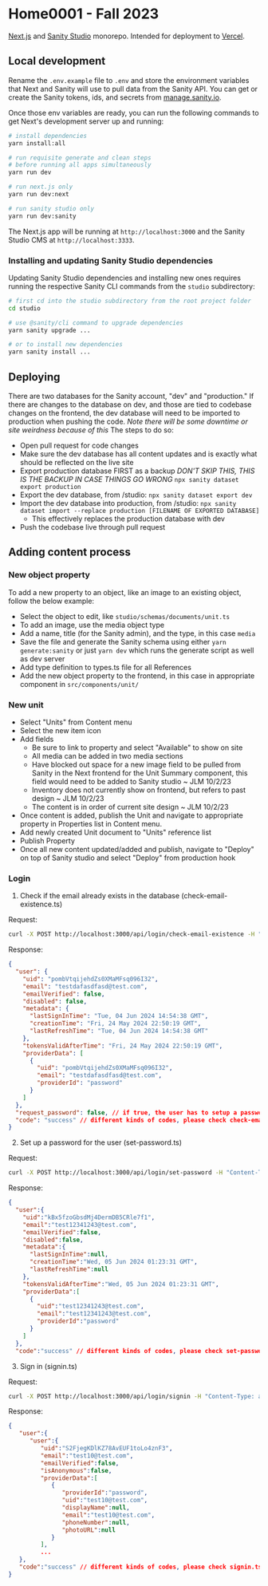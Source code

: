 # Home0001 - Fall 2023

[Next.js](https://nextjs.org) and [Sanity Studio](https://www.sanity.io/studio)
monorepo. Intended for deployment to [Vercel](https://vercel.com).

## Local development

Rename the `.env.example` file to `.env` and store the environment variables
that Next and Sanity will use to pull data from the Sanity API. You can get or
create the Sanity tokens, ids, and secrets from
[manage.sanity.io](https://manage.sanity.io).

Once those env variables are ready, you can run the following commands to get
Next's development server up and running:

```bash
# install dependencies
yarn install:all

# run requisite generate and clean steps
# before running all apps simultaneously
yarn run dev

# run next.js only
yarn run dev:next

# run sanity studio only
yarn run dev:sanity
```

The Next.js app will be running at `http://localhost:3000` and the Sanity Studio
CMS at `http://localhost:3333`.

### Installing and updating Sanity Studio dependencies

Updating Sanity Studio dependencies and installing new ones requires running the
respective Sanity CLI commands from the `studio` subdirectory:

```bash
# first cd into the studio subdirectory from the root project folder
cd studio

# use @sanity/cli command to upgrade dependencies
yarn sanity upgrade ...

# or to install new dependencies
yarn sanity install ...
```

## Deploying

There are two databases for the Sanity account, "dev" and "production." If there
are changes to the database on dev, and those are tied to codebase changes on
the frontend, the dev database will need to be imported to production when
pushing the code. _Note there will be some downtime or site weirdness because of
this_ The steps to do so:

- Open pull request for code changes
- Make sure the dev database has all content updates and is exactly what should
  be reflected on the live site
- Export production database FIRST as a backup _DON'T SKIP THIS, THIS IS THE
  BACKUP IN CASE THINGS GO WRONG_ `npx sanity dataset export production`
- Export the dev database, from /studio: `npx sanity dataset export dev`
- Import the dev database into production, from /studio:
  `npx sanity dataset import --replace production [FILENAME OF EXPORTED DATABASE]`
  - This effectively replaces the production database with dev
- Push the codebase live through pull request

## Adding content process

### New object property

To add a new property to an object, like an image to an existing object, follow
the below example:

- Select the object to edit, like `studio/schemas/documents/unit.ts`
- To add an image, use the media object type
- Add a name, title (for the Sanity admin), and the type, in this case `media`
- Save the file and generate the Sanity schema using either
  `yarn generate:sanity` or just `yarn dev` which runs the generate script as
  well as dev server
- Add type definition to types.ts file for all References
- Add the new object property to the frontend, in this case in appropriate
  component in `src/components/unit/`

### New unit

- Select "Units" from Content menu
- Select the new item icon
- Add fields
  - Be sure to link to property and select "Available" to show on site
  - All media can be added in two media sections
  - Have blocked out space for a new image field to be pulled from Sanity in the
    Next frontend for the Unit Summary component, this field would need to be
    added to Sanity studio ~ JLM 10/2/23
  - Inventory does not currently show on frontend, but refers to past design ~
    JLM 10/2/23
  - The content is in order of current site design ~ JLM 10/2/23
- Once content is added, publish the Unit and navigate to appropriate property
  in Properties list in Content menu.
- Add newly created Unit document to "Units" reference list
- Publish Property
- Once all new content updated/added and publish, navigate to "Deploy" on top of
  Sanity studio and select "Deploy" from production hook

### Login

1. Check if the email already exists in the database (check-email-existence.ts)

Request:

```bash
curl -X POST http://localhost:3000/api/login/check-email-existence -H "Content-Type: application/json" -d '{"email":"testdafasdfasd@test.com"}'
```

Response:

```json
{
  "user": {
    "uid": "pombVtqijehdZs0XMaMFsq096I32",
    "email": "testdafasdfasd@test.com",
    "emailVerified": false,
    "disabled": false,
    "metadata": {
      "lastSignInTime": "Tue, 04 Jun 2024 14:54:38 GMT",
      "creationTime": "Fri, 24 May 2024 22:50:19 GMT",
      "lastRefreshTime": "Tue, 04 Jun 2024 14:54:38 GMT"
    },
    "tokensValidAfterTime": "Fri, 24 May 2024 22:50:19 GMT",
    "providerData": [
      {
        "uid": "pombVtqijehdZs0XMaMFsq096I32",
        "email": "testdafasdfasd@test.com",
        "providerId": "password"
      }
    ]
  },
  "request_password": false, // if true, the user has to setup a password
  "code": "success" // different kinds of codes, please check check-email-existence.ts for details
}
```

2. Set up a password for the user (set-password.ts)

Request:

```bash
curl -X POST http://localhost:3000/api/login/set-password -H "Content-Type: application/json" -d '{"email":"test@test.com","password":"password"}'
```

Response:

```json
{
  "user":{
    "uid":"kBx5fzoGbsdMj4DermDB5CRle7f1",
    "email":"test12341243@test.com",
    "emailVerified":false,
    "disabled":false,
    "metadata":{
      "lastSignInTime":null,
      "creationTime":"Wed, 05 Jun 2024 01:23:31 GMT",
      "lastRefreshTime":null
    },
    "tokensValidAfterTime":"Wed, 05 Jun 2024 01:23:31 GMT",
    "providerData":[
      {
        "uid":"test12341243@test.com",
        "email":"test12341243@test.com",
        "providerId":"password"
      }
    ]
  },
  "code":"success" // different kinds of codes, please check set-password.ts for details
```

3. Sign in (signin.ts)

Request:

```bash
curl -X POST http://localhost:3000/api/login/signin -H "Content-Type: application/json" -d '{"email":"test10@test.com","password":"password"}'
```

Response:

```json
{
   "user":{
      "user":{
         "uid":"S2FjegKDlKZ78AvEUF1toLo4znF3",
         "email":"test10@test.com",
         "emailVerified":false,
         "isAnonymous":false,
         "providerData":[
            {
               "providerId":"password",
               "uid":"test10@test.com",
               "displayName":null,
               "email":"test10@test.com",
               "phoneNumber":null,
               "photoURL":null
            }
         ],
         ...
   },
   "code":"success" // different kinds of codes, please check signin.ts for details
}
```
